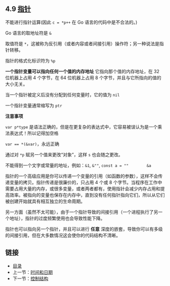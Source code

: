 ## 4.9 [指针](https://github.com/Unknwon/the-way-to-go_ZH_CN/blob/master/eBook/04.9.md)

不能进行指针运算(因此 `c = *p++` 在 Go 语言的代码中是不合法的。)

Go 语言的取地址符是 `&`

取值符是 `*`，这被称为反引用（或者内容或者间接引用）操作符；另一种说法是指针转移。

指针的格式化标识符为 `%p`

**一个指针变量可以指向任何一个值的内存地址** 它指向那个值的内存地址，在 32 位机器上占用 4 个字节，在 64 位机器上占用 8 个字节，并且与它所指向的值的大小无关。

当一个指针被定义后没有分配到任何变量时，它的值为 `nil`

一个指针变量通常缩写为 `ptr`

**注意事项**

`var p*type` 是语法正确的，但是在更复杂的表达式中，它容易被误认为是一个乘法表达式！所以记得加空格

`var == *(&var)`，永远正确

通过对 `*p` 赋另一个值来更改“对象”，这样 `s` 也会随之更改。

不能得到一个文字或常量的地址，例如：`&1`, `&""`, `const a = ""        &a`

指针的一个高级应用是你可以传递一个变量的引用（如函数的参数），这样不会传递变量的拷贝。指针传递是很廉价的，只占用 4 个或 8 个字节。当程序在工作中需要占用大量的内存，或很多变量，或者两者都有，使用指针会减少内存占用和提高效率。被指向的变量也保存在内存中，直到没有任何指针指向它们，所以从它们被创建开始就具有相互独立的生命周期。

另一方面（虽然不太可能），由于一个指针导致的间接引用（一个进程执行了另一个地址），指针的过度频繁使用也会导致性能下降。

指针也可以指向另一个指针，并且可以进行 **任意** 深度的嵌套，导致你可以有多级的间接引用，但在大多数情况这会使你的代码结构不清晰。

## 链接

- [目录](directory.md)
- 上一节：[时间和日期](04.8.md)
- 下一节：[控制结构](05.0.md)